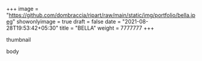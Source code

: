 +++
image = "https://github.com/dombraccia/ripart/raw/main/static/img/portfolio/bella.jpeg"
showonlyimage = true
draft = false
date = "2021-08-28T19:53:42+05:30"
title = "BELLA"
weight = 7777777 
+++

thumbnail

<!--more-->

body


